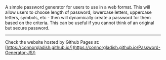 A simple password generator for users to use in a web format. This will allow users to choose length of password, lowercase letters, uppercase letters, symbols, etc - then will dynamically create a password for them based on the criteria. This can be useful if you cannot think of an original but secure password.

----

Check the website hosted by Github Pages at: [https://connorgladish.github.io/](https://connorgladish.github.io/Password-Generator-JS/)
